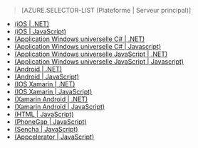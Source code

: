﻿> [AZURE.SELECTOR-LIST (Plateforme | Serveur principal)]
- [(iOS | .NET)](/fr-fr/documentation/articles/mobile-services-dotnet-backend-ios-get-started/)
- [(iOS | JavaScript)](/fr-fr/documentation/articles/mobile-services-ios-get-started/)
- [(Application Windows universelle C# | .NET)](/fr-fr/documentation/articles/mobile-services-dotnet-backend-windows-store-dotnet-get-started/)
- [(Application Windows universelle C# | Javascript)](/fr-fr/documentation/articles/mobile-services-javascript-backend-windows-store-dotnet-get-started/)
- [(Application Windows universelle JavaScript | .NET)](/fr-fr/documentation/articles/mobile-services-dotnet-backend-windows-store-javascript-get-started/)
- [(Application Windows universelle JavaScript | Javascript)](/fr-fr/documentation/articles/mobile-services-javascript-backend-windows-store-javascript-get-started/)
- [(Android | .NET)](/fr-fr/documentation/articles/mobile-services-dotnet-backend-android-get-started-EC/)
- [(Android | JavaScript)](/fr-fr/documentation/articles/mobile-services-android-get-started-EC/)
- [(IOS Xamarin | .NET)](/fr-fr/documentation/articles/mobile-services-dotnet-backend-xamarin-ios-get-started/)
- [(IOS Xamarin | JavaScript)](/fr-fr/documentation/articles/partner-xamarin-mobile-services-ios-get-started/)
- [(Xamarin Android | .NET)](/fr-fr/documentation/articles/mobile-services-dotnet-backend-xamarin-android-get-started/)
- [(Xamarin Android | JavaScript)](/fr-fr/documentation/articles/partner-xamarin-mobile-services-android-get-started/)
- [(HTML | JavaScript)](/fr-fr/documentation/articles/mobile-services-html-get-started/)
- [(PhoneGap | JavaScript)](/fr-fr/documentation/articles/mobile-services-javascript-backend-phonegap-get-started/)
- [(Sencha | JavaScript)](/fr-fr/documentation/articles/partner-sencha-mobile-services-get-started/)
- [(Appcelerator | JavaScript)](/fr-fr/documentation/articles/partner-appcelerator-mobile-services-javascript-backend-appcelerator-get-started/)

<!--HONumber=45--> 
